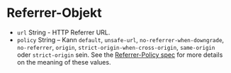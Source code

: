 # Referrer-Objekt

* `url` String - HTTP Referrer URL.
* `policy` String – Kann `default`, `unsafe-url`, `no-referrer-when-downgrade`, `no-referrer`, `origin`, `strict-origin-when-cross-origin`, `same-origin` oder `strict-origin` sein. See the [Referrer-Policy spec](https://developer.mozilla.org/en-US/docs/Web/HTTP/Headers/Referrer-Policy) for more details on the meaning of these values.